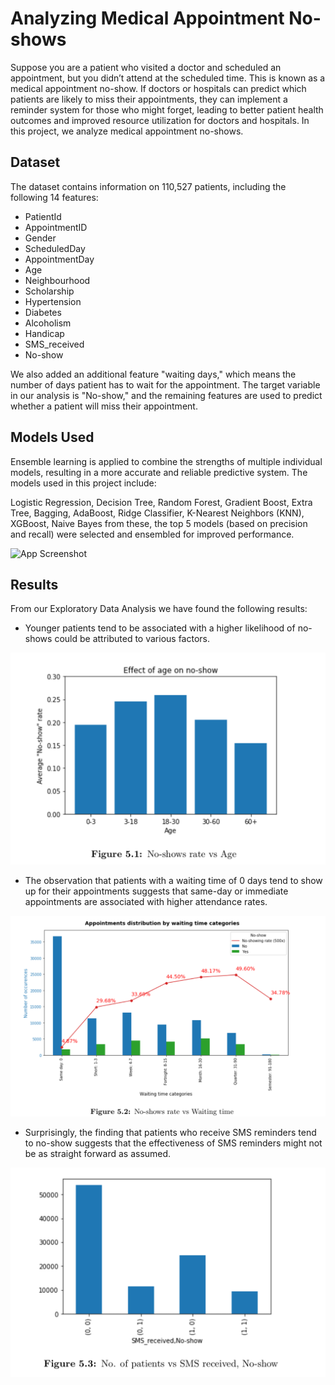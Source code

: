 
# Analyzing Medical Appointment No-shows

Suppose you are a patient who visited a doctor and scheduled an appointment, but you didn’t attend at the scheduled time. This is known as a medical appointment no-show. If doctors or hospitals can predict which patients are likely to miss their appointments, they can implement a reminder system for those who might forget, leading to better patient health outcomes and improved resource utilization for doctors and hospitals. In this project, we analyze medical appointment no-shows.


## Dataset

The dataset contains information on 110,527 patients, including the following 14 features:

- PatientId
- AppointmentID
- Gender
- ScheduledDay
- AppointmentDay
- Age
- Neighbourhood
- Scholarship
- Hypertension
- Diabetes
- Alcoholism
- Handicap
- SMS_received
- No-show

We also added an additional feature "waiting days," which means the number of days patient has to wait for the appointment. The target variable in our analysis is "No-show," and the remaining features are used to predict whether a patient will miss their appointment.

## Models Used

Ensemble learning is applied to combine the strengths of multiple individual models, resulting in a more accurate and reliable predictive system. The models used in this project include:

Logistic Regression, Decision Tree, Random Forest, Gradient Boost, Extra Tree, Bagging, AdaBoost, Ridge Classifier, K-Nearest Neighbors (KNN), XGBoost, Naive Bayes from these, the top 5 models (based on precision and recall) were selected and ensembled for improved performance.

![App Screenshot](https://github.com/harrshyadav24/Analyzing-Medical-Appointment-No-Shows/blob/main/Screenshot%2024-09-13%103349.png)

## Results

 From our Exploratory Data Analysis we have found the following results:
 - Younger patients tend to be associated with a higher likelihood of no-shows could be attributed to various factors.

![App Screenshot](https://github.com/harrshyadav24/Analyzing-Medical-Appointment-No-Shows/blob/main/Screenshot%202024-09-09%20010854.png)

- The observation that patients with a waiting time of 0 days tend to show up for their appointments suggests that same-day or immediate appointments are associated with higher attendance rates.

![App Screenshot](https://github.com/harrshyadav24/Analyzing-Medical-Appointment-No-Shows/blob/main/Screenshot%202024-09-09%20011143.png)

- Surprisingly, the finding that patients who receive SMS reminders tend to no-show suggests that the effectiveness of SMS reminders might not be as straight forward as assumed.

![App Screenshot](https://github.com/harrshyadav24/Analyzing-Medical-Appointment-No-Shows/blob/main/Screenshot%202024-09-09%20011213.png)